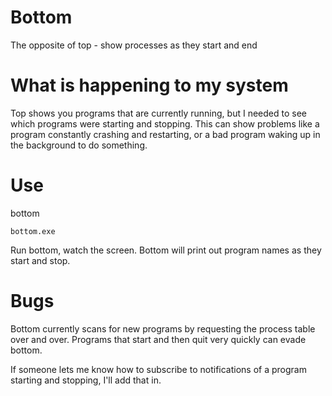 # Bottom
The opposite of top - show processes as they start and end

# What is happening to my system
Top shows you programs that are currently running, but I needed to see which programs were starting and stopping.  This can show problems like a program constantly crashing and restarting, or a bad program waking up in the background to do something.

# Use

   bottom
  
    bottom.exe
  
Run bottom, watch the screen.  Bottom will print out program names as they start and stop.

# Bugs
Bottom currently scans for new programs by requesting the process table over and over.  Programs that start and then quit very quickly can evade bottom.

If someone lets me know how to subscribe to notifications of a program starting and stopping, I'll add that in.


